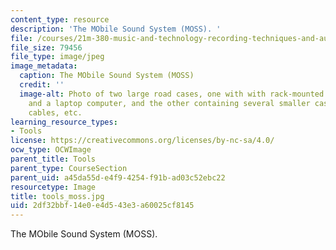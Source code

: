 ```yaml
---
content_type: resource
description: 'The MObile Sound System (MOSS). '
file: /courses/21m-380-music-and-technology-recording-techniques-and-audio-production-fall-2016/2df32bbf14e0e4d543e3a60025cf8145_tools_moss.jpg
file_size: 79456
file_type: image/jpeg
image_metadata:
  caption: The MObile Sound System (MOSS)
  credit: ''
  image-alt: Photo of two large road cases, one with with rack-mounted electronics
    and a laptop computer, and the other containing several smaller cases with microphones,
    cables, etc.
learning_resource_types:
- Tools
license: https://creativecommons.org/licenses/by-nc-sa/4.0/
ocw_type: OCWImage
parent_title: Tools
parent_type: CourseSection
parent_uid: a45da55d-e4f9-4254-f91b-ad03c52ebc22
resourcetype: Image
title: tools_moss.jpg
uid: 2df32bbf-14e0-e4d5-43e3-a60025cf8145
---
```

The MObile Sound System (MOSS). 